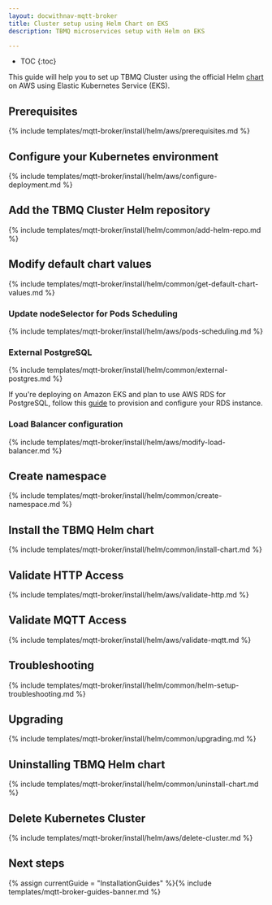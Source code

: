 ```yaml
---
layout: docwithnav-mqtt-broker
title: Cluster setup using Helm Chart on EKS
description: TBMQ microservices setup with Helm on EKS

---
```


* TOC
{:toc}

This guide will help you to set up TBMQ Cluster using the official Helm [chart](https://artifacthub.io/packages/helm/tbmq-helm-chart/tbmq-cluster) 
on AWS using Elastic Kubernetes Service (EKS).

## Prerequisites

{% include templates/mqtt-broker/install/helm/aws/prerequisites.md %}

## Configure your Kubernetes environment

{% include templates/mqtt-broker/install/helm/aws/configure-deployment.md %}

## Add the TBMQ Cluster Helm repository

{% include templates/mqtt-broker/install/helm/common/add-helm-repo.md %}

## Modify default chart values

{% include templates/mqtt-broker/install/helm/common/get-default-chart-values.md %}

### Update nodeSelector for Pods Scheduling

{% include templates/mqtt-broker/install/helm/aws/pods-scheduling.md %}

### External PostgreSQL

{% include templates/mqtt-broker/install/helm/common/external-postgres.md %}

If you're deploying on Amazon EKS and plan to use AWS RDS for PostgreSQL, follow this 
[guide](/docs/mqtt-broker/install/cluster/aws-cluster-setup/#step-4-amazon-postgresql-db-configuration) to provision and configure your RDS instance.

### Load Balancer configuration

{% include templates/mqtt-broker/install/helm/aws/modify-load-balancer.md %}

## Create namespace

{% include templates/mqtt-broker/install/helm/common/create-namespace.md %}

## Install the TBMQ Helm chart

{% include templates/mqtt-broker/install/helm/common/install-chart.md %}

## Validate HTTP Access

{% include templates/mqtt-broker/install/helm/aws/validate-http.md %}

## Validate MQTT Access

{% include templates/mqtt-broker/install/helm/aws/validate-mqtt.md %}

## Troubleshooting

{% include templates/mqtt-broker/install/helm/common/helm-setup-troubleshooting.md %}

## Upgrading

{% include templates/mqtt-broker/install/helm/common/upgrading.md %}

## Uninstalling TBMQ Helm chart

{% include templates/mqtt-broker/install/helm/common/uninstall-chart.md %}

## Delete Kubernetes Cluster

{% include templates/mqtt-broker/install/helm/aws/delete-cluster.md %}

## Next steps

{% assign currentGuide = "InstallationGuides" %}{% include templates/mqtt-broker-guides-banner.md %}
